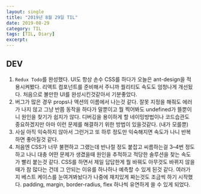 ```yaml
---
layout: single
title: "2019년 8월 29일 TIL"
date: 2019-08-29
category: TIL
tags: [TIL, Diary]
excerpt: 
---
```


## DEV
1. `Redux Todo`를 완성했다. UI도 항상 손수 CSS를 하다가 오늘은 ant-design을 적용시켜봤다. 리액트 컴포넌트를 준비해서 주니까 퀄리티도 속도도 엄청나게 개선됬다. 처음으로 볼만한 UI를 완성시킨것같아서 기분좋았다.
2. 버그가 많은 경우 props나 액션의 이름에서 나는것 같다. 잘못 지정을 해줘도 에러가 나지 않고 그냥 반쯤 동작을 하다가 말뿐이고 뭘 찍어봐도 undefined가 뜰뿐이니 원인을 찾기가 쉽지가 않다. 디버깅을 용이하게 할 네이밍방법이나 코드습관도 중요하겠지만 아마 이런 문제를 해결하기 위한 방법이 있을것같다. (내가 모를뿐)
3. 사실 아직 익숙하지 않아서 그런거고 또 하루 정도만 익숙해지면 속도가 나니 반복하면 좋아질것 같다.
4. 처음엔 CSS가 너무 불편하고 그랬는데 반나절 정도 붙잡고 씨름하는걸 3–4번 정도 하고 나니 대충 어떤 문제가 생겼을때 원인을 추적하고 적당한 솔루션을 찾는 속도가 빨리 붙는것 같다. CSS를 하면서 제일 답답한게 뭘 바꿔도 아무것도 바뀌지 않을때가 참 많다는 건데 그 안되는 이유를 하나하나 예측할 수 있게 된것 같다. 여러가지 베스트 케이스를 눈여겨봐놨다가 나중에 재치있게 짜는것도 조금씩 하기 시작했다. padding, margin, border-radius, flex 하나씩 유연하게 쓸 수 있게 되었다.
  
